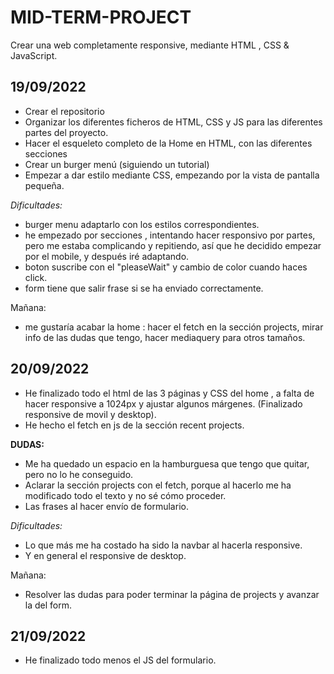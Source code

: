 # MID-TERM-PROJECT

Crear una web completamente responsive, mediante HTML , CSS & JavaScript.

## 19/09/2022

- Crear el repositorio
- Organizar los diferentes ficheros de HTML, CSS y JS para las diferentes partes del proyecto.
- Hacer el esqueleto completo de la Home en HTML, con las diferentes secciones
- Crear un burger menú (siguiendo un tutorial)
- Empezar a dar estilo mediante CSS, empezando por la vista de pantalla pequeña.

_Dificultades:_

- burger menu adaptarlo con los estilos correspondientes.
- he empezado por secciones , intentando hacer responsivo por partes, pero me estaba complicando y repitiendo, así que he decidido empezar por el mobile, y después iré adaptando.
- boton suscribe con el "pleaseWait" y cambio de color cuando haces click.
- form tiene que salir frase si se ha enviado correctamente.

Mañana:

- me gustaría acabar la home : hacer el fetch en la sección projects, mirar info de las dudas que tengo, hacer mediaquery para otros tamaños.

## 20/09/2022

- He finalizado todo el html de las 3 páginas y CSS del home , a falta de hacer responsive a 1024px y ajustar algunos márgenes. (Finalizado responsive de movil y desktop).
- He hecho el fetch en js de la sección recent projects.

**DUDAS:**

- Me ha quedado un espacio en la hamburguesa que tengo que quitar, pero no lo he conseguido.
- Aclarar la sección projects con el fetch, porque al hacerlo me ha modificado todo el texto y no sé cómo proceder.
- Las frases al hacer envío de formulario.

_Dificultades:_

- Lo que más me ha costado ha sido la navbar al hacerla responsive.
- Y en general el responsive de desktop.

Mañana:

- Resolver las dudas para poder terminar la página de projects y avanzar la del form.

## 21/09/2022

- He finalizado todo menos el JS del formulario.
